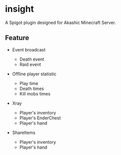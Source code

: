 # insight

A Spigot plugin designed for Akashic Minecraft Server.

## Feature

+ Event broadcast
  + Death event
  + Raid event

+ Offline player statistic
  + Play time
  + Death times
  + Kill mobs times

+ Xray
  + Player's inventory
  + Player's EnderChest
  + Player's hand

+ ShareItems
  + Player's inventory
  + Player's hand
